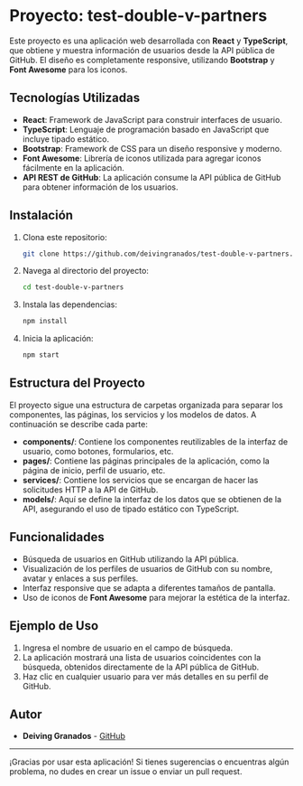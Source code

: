 # Proyecto: test-double-v-partners

Este proyecto es una aplicación web desarrollada con **React** y **TypeScript**, que obtiene y muestra información de usuarios desde la API pública de GitHub. El diseño es completamente responsive, utilizando **Bootstrap** y **Font Awesome** para los iconos.

## Tecnologías Utilizadas

- **React**: Framework de JavaScript para construir interfaces de usuario.
- **TypeScript**: Lenguaje de programación basado en JavaScript que incluye tipado estático.
- **Bootstrap**: Framework de CSS para un diseño responsive y moderno.
- **Font Awesome**: Librería de iconos utilizada para agregar iconos fácilmente en la aplicación.
- **API REST de GitHub**: La aplicación consume la API pública de GitHub para obtener información de los usuarios.

## Instalación

1. Clona este repositorio:

    ```bash
    git clone https://github.com/deivingranados/test-double-v-partners.git
    ```

2. Navega al directorio del proyecto:

    ```bash
    cd test-double-v-partners
    ```

3. Instala las dependencias:

    ```bash
    npm install
    ```

4. Inicia la aplicación:

    ```bash
    npm start
    ```

## Estructura del Proyecto

El proyecto sigue una estructura de carpetas organizada para separar los componentes, las páginas, los servicios y los modelos de datos. A continuación se describe cada parte:

- **components/**: Contiene los componentes reutilizables de la interfaz de usuario, como botones, formularios, etc.
- **pages/**: Contiene las páginas principales de la aplicación, como la página de inicio, perfil de usuario, etc.
- **services/**: Contiene los servicios que se encargan de hacer las solicitudes HTTP a la API de GitHub.
- **models/**: Aquí se define la interfaz de los datos que se obtienen de la API, asegurando el uso de tipado estático con TypeScript.

## Funcionalidades

- Búsqueda de usuarios en GitHub utilizando la API pública.
- Visualización de los perfiles de usuarios de GitHub con su nombre, avatar y enlaces a sus perfiles.
- Interfaz responsive que se adapta a diferentes tamaños de pantalla.
- Uso de iconos de **Font Awesome** para mejorar la estética de la interfaz.

## Ejemplo de Uso

1. Ingresa el nombre de usuario en el campo de búsqueda.
2. La aplicación mostrará una lista de usuarios coincidentes con la búsqueda, obtenidos directamente de la API pública de GitHub.
3. Haz clic en cualquier usuario para ver más detalles en su perfil de GitHub.

## Autor

- **Deiving Granados** - [GitHub](https://github.com/deivingranados)

---

¡Gracias por usar esta aplicación! Si tienes sugerencias o encuentras algún problema, no dudes en crear un issue o enviar un pull request.

